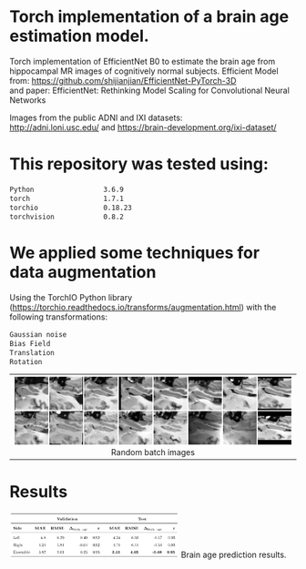 # Torch implementation of a brain age estimation model.

Torch implementation of EfficientNet B0 to estimate the brain age from hippocampal MR images of cognitively normal subjects.
Efficient Model from: https://github.com/shijianjian/EfficientNet-PyTorch-3D <br>
and paper: EfficientNet: Rethinking Model Scaling for Convolutional Neural Networks<br>

Images from the public ADNI and IXI datasets:<br>
http://adni.loni.usc.edu/ and https://brain-development.org/ixi-dataset/<br>

# This repository was tested using:

    Python                 3.6.9
    torch                  1.7.1
    torchio                0.18.23
    torchvision            0.8.2

# We applied some techniques for data augmentation<br>
Using the TorchIO Python library (https://torchio.readthedocs.io/transforms/augmentation.html) with the following transformations:<br>

    Gaussian noise
    Bias Field
    Translation
    Rotation
 
 <table width="100%" border="0" cellpadding="5">
	<tr>
		<td align="center" valign="center">
		<img src="https://github.com/kapoloni/age_prediction/blob/main/images/random_batch_image.png" />
		<br />
			Random batch images
	</tr>
</table>

# Results

<img src="https://github.com/kapoloni/age_prediction/blob/main/images/table_results.png" width="59%"/>
	Brain age prediction results.
